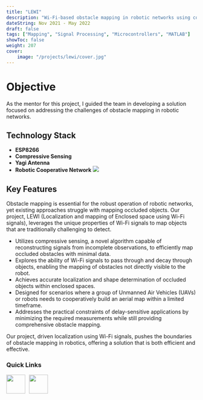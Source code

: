 ```yaml
---
title: "LEWI"
description: "Wi-Fi-based obstacle mapping in robotic networks using compressive sensing for efficient localization in enclosed spaces."
dateString: Nov 2021 - May 2022
draft: false
tags: ["Mapping", "Signal Processing", "Microcontrollers", "MATLAB"]
showToc: false
weight: 207
cover:
    image: "/projects/lewi/cover.jpg"
--- 
```

<h1> Objective </h1>
As the mentor for this project, I guided the team in developing a solution focused on addressing the challenges of obstacle mapping in robotic networks.

<h2> Technology Stack </h2>

- **ESP8266**
- **Compressive Sensing**
- **Yagi Antenna**
- **Robotic Cooperative Network**
![](/projects/lewi/img1.jpg)

<h2> Key Features </h2>

Obstacle mapping is essential for the robust operation of robotic networks, yet existing approaches struggle with mapping occluded objects. Our project, LEWI (Localization and mapping of Enclosed space using Wi-Fi signals), leverages the unique properties of Wi-Fi signals to map objects that are traditionally challenging to detect.

- Utilizes compressive sensing, a novel algorithm capable of reconstructing signals from incomplete observations, to efficiently map occluded obstacles with minimal data.
- Explores the ability of Wi-Fi signals to pass through and decay through objects, enabling the mapping of obstacles not directly visible to the robot.
- Achieves accurate localization and shape determination of occluded objects within enclosed spaces.
- Designed for scenarios where a group of Unmanned Air Vehicles (UAVs) or robots needs to cooperatively build an aerial map within a limited timeframe.
- Addresses the practical constraints of delay-sensitive applications by minimizing the required measurements while still providing comprehensive obstacle mapping.

Our project, driven localization using Wi-Fi signals, pushes the boundaries of obstacle mapping in robotics, offering a solution that is both efficient and effective.

<h3> Quick Links </h3>
<!--- this is for the link icons  --->
<meta name="viewport" content="width=device-width, initial-scale=1" />
<style>
  /* styles for grid container */
  .grid-container {
    display: grid;
    grid-template-columns: 60px 1fr;
    
    position: relative;
  }

  .grid-item {
    overflow: hidden;
  }
</style>
<div class="grid-container">
  <div class="grid-item">
    <a href="https://youtu.be/gD48fRKOrWo"><img src="/icons/youtube.png" width="50" height="50" style="justify-content: space-between;" /></a>
  </div>
  <div class="grid-item">
    <a href="https://github.com/RMI-NITT/LEWI"><img src="/icons/github.png" width="50" height="50" style="justify-content: space-between;"  /></a>
  </div>

</div>
